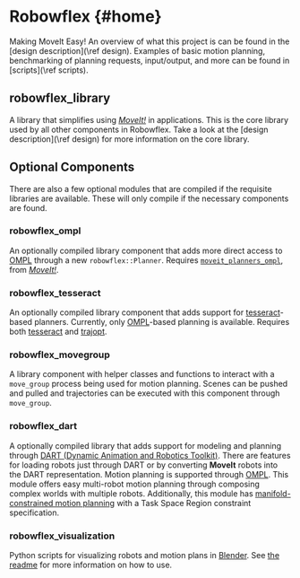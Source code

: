 # Robowflex {#home}

Making MoveIt Easy!
An overview of what this project is can be found in the [design description](\ref design).
Examples of basic motion planning, benchmarking of planning requests, input/output, and more can be found in [scripts](\ref scripts).

## robowflex_library
A library that simplifies using [_MoveIt!_](https://github.com/ros-planning/moveit) in applications.
This is the core library used by all other components in Robowflex.
Take a look at the [design description](\ref design) for more information on the core library.

## Optional Components

There are also a few optional modules that are compiled if the requisite libraries are available. 
These will only compile if the necessary components are found.

### robowflex_ompl
An optionally compiled library component that adds more direct access to [OMPL](http://ompl.kavrakilab.org/) through a new `robowflex::Planner`.
Requires [`moveit_planners_ompl`](https://github.com/ros-planning/moveit/tree/kinetic-devel/moveit_planners/ompl), from [_MoveIt!_](https://github.com/ros-planning/moveit).

### robowflex_tesseract
An optionally compiled library component that adds support for [tesseract](https://github.com/ros-industrial-consortium/tesseract)-based planners.
Currently, only [OMPL](http://ompl.kavrakilab.org/)-based planning is available.
Requires both [tesseract](https://github.com/ros-industrial-consortium/tesseract) and [trajopt](https://github.com/ros-industrial-consortium/trajopt_ros).

### robowflex_movegroup
A library component with helper classes and functions to interact with a `move_group` process being used for motion planning.
Scenes can be pushed and pulled and trajectories can be executed with this component through `move_group`.

### robowflex_dart
A optionally compiled library that adds support for modeling and planning through [DART (Dynamic Animation and Robotics Toolkit)](https://dartsim.github.io/).
There are features for loading robots just through DART or by converting __MoveIt__ robots into the DART representation.
Motion planning is supported through [OMPL](http://ompl.kavrakilab.org/).
This module offers easy multi-robot motion planning through composing complex worlds with multiple robots.
Additionally, this module has [manifold-constrained motion planning](http://ompl.kavrakilab.org/constrainedPlanning.html) with a Task Space Region constraint specification.

### robowflex_visualization
Python scripts for visualizing robots and motion plans in [Blender](https://www.blender.org/).
See [the readme](md__home_runner_work_robowflex_robowflex_robowflex_visualization_README.html) for more information on how to use.
